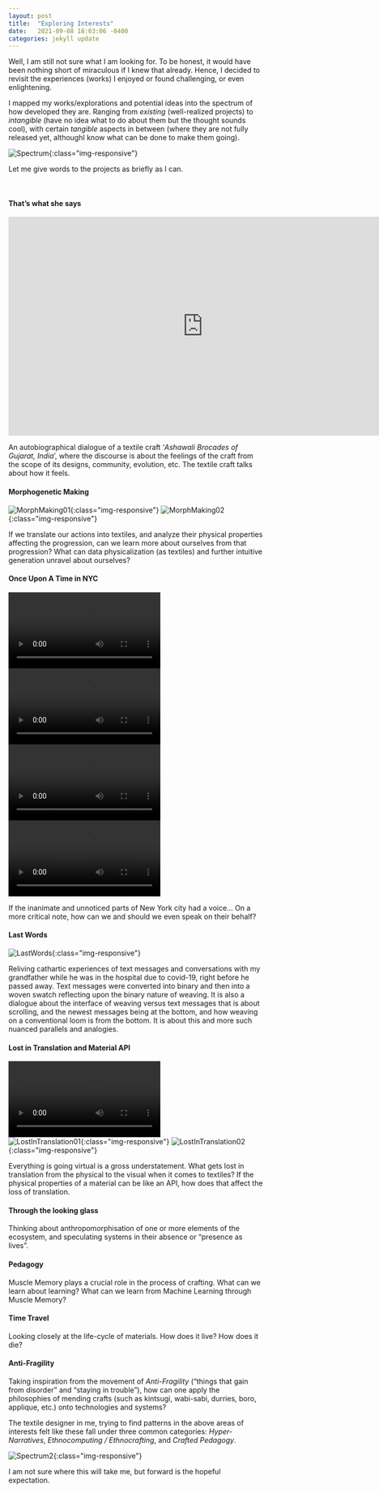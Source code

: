 ```yaml
---
layout: post
title:  "Exploring Interests"
date:   2021-09-08 18:03:06 -0400
categories: jekyll update
---
```

Well, I am still not sure what I am looking for. To be honest, it would have been nothing short of miraculous if I knew that already. Hence, I decided to revisit the experiences (works) I enjoyed or found challenging, or even enlightening.

I mapped my works/explorations and potential ideas into the spectrum of how developed they are. Ranging from _existing_ (well-realized projects) to _intangible_ (have no idea what to do about them but the thought sounds cool), with certain _tangible_ aspects in between (where they are not fully released yet, althoughI know what can be done to make them going). 

![Spectrum](/thesis-studio/assets/Spectrum.png){:class="img-responsive"}

Let me give words to the projects as briefly as I can. 

<br>

#### That’s what she says

<iframe width="768" height="432" src="https://miro.com/app/embed/o9J_lJSYX_M=/?pres=1&frameId=3458764522453911255" frameBorder="0" scrolling="no" allowFullScreen></iframe>


An autobiographical dialogue of a textile craft ‘_Ashawali Brocades of Gujarat, India_’, where the discourse is about the feelings of the craft from the scope of its designs, community, evolution, etc. The textile craft talks about how it feels. 

#### Morphogenetic Making
 
![MorphMaking01](/thesis-studio/assets/MorphMake02.png){:class="img-responsive"}
![MorphMaking02](/thesis-studio/assets/MorphMake01.png){:class="img-responsive"}

If we translate our actions into textiles, and analyze their physical properties affecting the progression, can we learn more about ourselves from that progression? What can data physicalization (as textiles) and further intuitive generation unravel about ourselves?

#### Once Upon A Time in NYC

![Door](/thesis-studio/assets/door.mp4) <br>
![Pavement](/thesis-studio/assets/pavement.mp4) <br>
![Billboard](/thesis-studio/assets/Billboard.mp4) <br>
![Tree](/thesis-studio/assets/tree.mp4) <br>

If the inanimate and unnoticed parts of New York city had a voice…
On a more critical note, how can we and should we even speak on their behalf?

#### Last Words

![LastWords](/thesis-studio/assets/LastWords.jpg){:class="img-responsive"}

Reliving cathartic experiences of text messages and conversations with my grandfather while he was in the hospital due to covid-19, right before he passed away. Text messages were converted into binary and then into a woven swatch reflecting upon the binary nature of weaving. It is also a dialogue about the interface of weaving versus text messages that is about scrolling, and the newest messages being at the bottom, and how weaving on a conventional loom is from the bottom. It is about this and more such nuanced parallels and analogies.

#### Lost in Translation and Material API

![LostInTranslation](/thesis-studio/assets/LostInTranslation.mp4) <br>
![LostInTranslation01](/thesis-studio/assets/LostInTranslation01.png){:class="img-responsive"}
![LostInTranslation02](/thesis-studio/assets/LostInTranslation02.png){:class="img-responsive"}

Everything is going virtual is a gross understatement. What gets lost in translation from the physical to the visual when it comes to textiles?
If the physical properties of a material can be like an API, how does that affect the loss of translation. 

#### Through the looking glass

Thinking about anthropomorphisation of one or more elements of the ecosystem, and speculating systems in their absence or “presence as lives”.

#### Pedagogy

Muscle Memory plays a crucial role in the process of crafting. What can we learn about learning? What can we learn from Machine Learning through Muscle Memory?

#### Time Travel

Looking closely at the life-cycle of materials. How does it live? How does it die?

#### Anti-Fragility

Taking inspiration from the movement of _Anti-Fragility_ (“things that gain from disorder” and “staying in trouble”), how can one apply the philosophies of mending crafts (such as kintsugi, wabi-sabi, durries, boro, applique, etc.) onto technologies and systems?

The textile designer in me, trying to find patterns in the above areas of interests felt like these fall under three common categories: _Hyper-Narratives_, _Ethnocomputing / Ethnocrafting_, and _Crafted Pedagogy_.

![Spectrum2](/thesis-studio/assets/Spectrum2.png){:class="img-responsive"}

I am not sure where this will take me, but forward is the hopeful expectation. 




